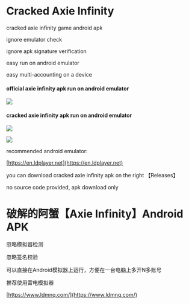 # Cracked Axie Infinity
cracked axie infinity game android apk

ignore emulator check

ignore apk signature verification

easy run on android emulator

easy multi-accounting on a device

#### official axie infinity apk run on android emulator

![](https://raw.githubusercontent.com/encoderlee/cracked_axie_infinity/main/demo3.png)

#### cracked axie infinity apk run on android emulator

![](https://raw.githubusercontent.com/encoderlee/cracked_axie_infinity/main/demo1.png)

![](https://raw.githubusercontent.com/encoderlee/cracked_axie_infinity/main/demo2.png)

recommended android emulator:

[https://en.ldplayer.net](https://en.ldplayer.net)

you can download cracked axie infinity apk on the right 【Releases】

no source code provided, apk download only

# 破解的阿蟹【Axie Infinity】Android APK

忽略模拟器检测

忽略签名校验

可以直接在Android模拟器上运行，方便在一台电脑上多开N多账号

推荐使用雷电模拟器

[https://www.ldmnq.com/](https://www.ldmnq.com/)
